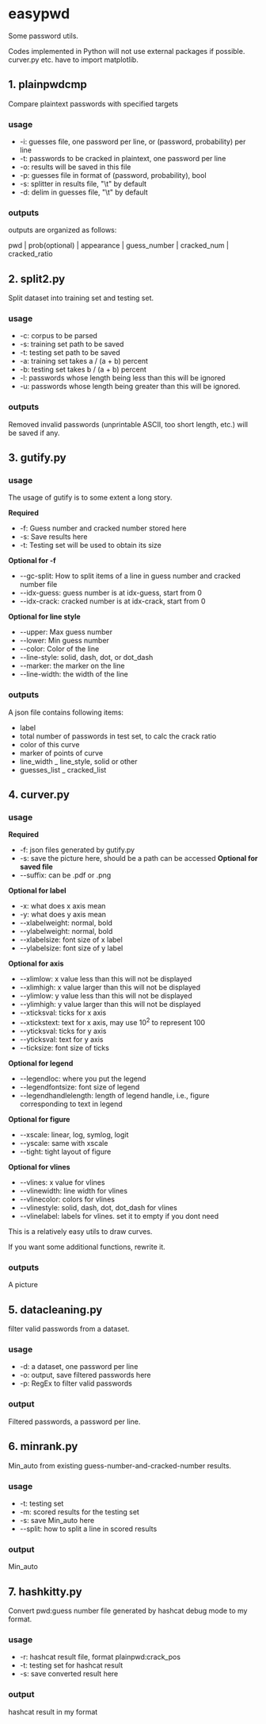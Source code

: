 # easypwd
Some password utils.

Codes implemented in Python will not use external packages if possible.
curver.py etc. have to import matplotlib.

## 1. plainpwdcmp

Compare plaintext passwords with specified targets

### usage
- -i: guesses file, one password per line, or (password, probability) per line
- -t: passwords to be cracked in plaintext, one password per line
- -o: results will be saved in this file
- -p: guesses file in format of (password, probability), bool
- -s: splitter in results file, "\t" by default
- -d: delim in guesses file, "\t" by default

### outputs
outputs are organized as follows:

pwd | prob(optional) | appearance | guess_number | cracked_num | cracked_ratio

## 2. split2.py

Split dataset into training set and testing set.

### usage
- -c: corpus to be parsed
- -s: training set path to be saved
- -t: testing set path to be saved
- -a: training set takes a / (a + b) percent
- -b: testing set takes b / (a + b) percent
- -l: passwords whose length being less than this will be ignored
- -u: passwords whose length being greater than this will be ignored.

### outputs
Removed invalid passwords (unprintable ASCII, too short length, etc.) will be saved if any.

## 3. gutify.py

### usage

The usage of gutify is to some extent a long story.

**Required**
- -f: Guess number and cracked number stored here
- -s: Save results here
- -t: Testing set will be used to obtain its size

**Optional for -f**
- --gc-split: How to split items of a line in guess number and cracked number file
- --idx-guess: guess number is at idx-guess, start from 0
- --idx-crack: cracked number is at idx-crack, start from 0

**Optional for line style**
- --upper: Max guess number
- --lower: Min guess number
- --color: Color of the line
- --line-style: solid, dash, dot, or dot_dash
- --marker: the marker on the line
- --line-width: the width of the line

### outputs

A json file contains following items:
- label
- total number of passwords in test set, to calc the crack ratio
- color of this curve
- marker of points of curve
- line_width
_ line_style, solid or other
- guesses_list
_ cracked_list

## 4. curver.py

### usage

**Required**
- -f: json files generated by gutify.py
- -s: save the picture here, should be a path can be accessed
**Optional for saved file**
- --suffix: can be .pdf or .png

**Optional for label**
- -x: what does x axis mean
- -y: what does y axis mean
- --xlabelweight: normal, bold
- --ylabelweight: normal, bold
- --xlabelsize: font size of x label
- --ylabelsize: font size of y label

**Optional for axis**
- --xlimlow: x value less than this will not be displayed
- --xlimhigh: x value larger than this will not be displayed
- --ylimlow: y value less than this will not be displayed
- --ylimhigh: y value larger than this will not be displayed
- --xticksval: ticks for x axis
- --xtickstext: text for x axis, may use $10^{2}$ to represent 100
- --yticksval: ticks for y axis
- --yticksval: text for y axis
- --ticksize: font size of ticks

**Optional for legend**
- --legendloc: where you put the legend
- --legendfontsize: font size of legend
- --legendhandlelength: length of legend handle, i.e., figure corresponding to text in legend

**Optional for figure**
- --xscale: linear, log, symlog, logit
- --yscale: same with xscale
- --tight: tight layout of figure

**Optional for vlines**
- --vlines: x value for vlines
- --vlinewidth: line width for vlines
- --vlinecolor: colors for vlines
- --vlinestyle: solid, dash, dot, dot_dash for vlines
- --vlinelabel: labels for vlines. set it to empty if you dont need

This is a relatively easy utils to draw curves.

If you want some additional functions, rewrite it.

### outputs
A picture

## 5. datacleaning.py
filter valid passwords from a dataset.

### usage
- -d: a dataset, one password per line
- -o: output, save filtered passwords here
- -p: RegEx to filter valid passwords

### output
Filtered passwords, a password per line.

## 6. minrank.py
Min_auto from existing guess-number-and-cracked-number results.

### usage
- -t: testing set
- -m: scored results for the testing set
- -s: save Min_auto here
- --split: how to split a line in scored results

### output
Min_auto

## 7. hashkitty.py
Convert pwd:guess number file generated 
by hashcat debug mode to my format.

### usage
- -r: hashcat result file, format plainpwd:crack_pos
- -t: testing set for hashcat result
- -s: save converted result here

### output
hashcat result in my format